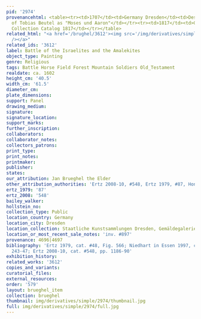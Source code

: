 ```yaml
---
pid: '2974'
provenancehtml: <table><tr><td>1707</td><td>Germany Dresden</td><td>Described in "Specificatio"
  of Tobias Beutel as "Moses und Aaron"</td></tr><tr><td>1817</td><td>Germany Dresden</td><td>Dresden
  Collection Catalog 1817</td></tr></table>
related_html: "<a href='/brughel/3612'><img src='/img/derivatives/simple/3612/thumbnail.jpg'
  /></a>"
related_ids: '3612'
label: Battle of the Israelites and the Amalekites
object_type: Painting
genre: Religious
tags: Battle Horse Field Forest Mountain Soldiers Old_Testament
realdate: ca. 1602
height_cm: '40.5'
width_cm: '61.5'
diameter_cm:
plate_dimensions:
support: Panel
drawing_medium:
signature:
signature_location:
support_marks:
further_inscription:
collaborators:
collaborator_notes:
collectors_patrons:
print_type:
print_notes:
printmaker:
publisher:
states:
our_attribution: Jan Brueghel the Elder
other_attribution_authorities: 'Ertz 2008-10, #548, Ertz 1979, #87, Honig database'
ertz_1979: '87'
ertz_2008: '548'
bailey_walker:
hollstein_no:
collection_type: Public
location_country: Germany
location_city: Dresden
location_collection: Staatliche Kunstsammlungen Dresden, Gemäldegalerie Alte Meister
location_or_most_recent_sale_notes: 'inv. #897'
provenance: 4696|4697
bibliography: 'Ertz 1979, cat. #48, Fig. 566; Niedhart in Essen 1997, cat. #69, pp.
  243-47; Ertz 2008-10, cat. #548, pp. 1186-90'
exhibition_history:
related_works: '3612'
copies_and_variants:
curatorial_files:
external_resources:
order: '579'
layout: brueghel_item
collection: brueghel
thumbnail: img/derivatives/simple/2974/thumbnail.jpg
full: img/derivatives/simple/2974/full.jpg
---
```

